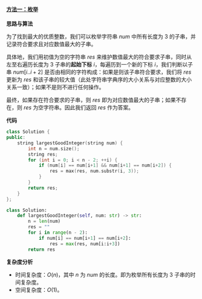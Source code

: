 #### [方法一：枚举](https://leetcode.cn/problems/largest-3-same-digit-number-in-string/solutions/1538493/zi-fu-chuan-zhong-zui-da-de-3-wei-xiang-isykz/)

**思路与算法**

为了找到最大的优质整数，我们可以枚举字符串 $num$ 中所有长度为 $3$ 的子串，并记录符合要求且对应数值最大的子串。

具体地，我们用初值为空的字符串 $res$ 来维护数值最大的符合要求子串，同时从左至右遍历长度为 $3$ 子串的**起始下标** $i$，每遍历到一个新的下标 $i$，我们判断以子串 $num[i..i + 2]$ 是否由相同的字符构成：如果是则该子串符合要求，我们将 $res$ 更新为 $res$ 和该子串的较大值（此处字符串字典序的大小关系与对应整数的大小关系一致）；如果不是则不进行任何操作。

最终，如果存在符合要求的子串，则 $res$ 即为对应数值最大的子串；如果不存在，则 $res$ 为空字符串。因此我们返回 $res$ 作为答案。

**代码**

```cpp
class Solution {
public:
    string largestGoodInteger(string num) {
        int n = num.size();
        string res;
        for (int i = 0; i < n - 2; ++i) {
            if (num[i] == num[i+1] && num[i+1] == num[i+2]) {
                res = max(res, num.substr(i, 3));
            }
        }
        return res;
    }
};
```

```python
class Solution:
    def largestGoodInteger(self, num: str) -> str:
        n = len(num)
        res = ""
        for i in range(n - 2):
            if num[i] == num[i+1] == num[i+2]:
                res = max(res, num[i:i+3])
        return res
```

**复杂度分析**

-   时间复杂度：$O(n)$，其中 $n$ 为 $num$ 的长度。即为枚举所有长度为 $3$ 子串的时间复杂度。
-   空间复杂度：$O(1)$。
